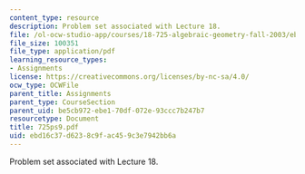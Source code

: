 ```yaml
---
content_type: resource
description: Problem set associated with Lecture 18.
file: /ol-ocw-studio-app/courses/18-725-algebraic-geometry-fall-2003/ebd16c37d6238c9fac459c3e7942bb6a_725ps9.pdf
file_size: 100351
file_type: application/pdf
learning_resource_types:
- Assignments
license: https://creativecommons.org/licenses/by-nc-sa/4.0/
ocw_type: OCWFile
parent_title: Assignments
parent_type: CourseSection
parent_uid: be5cb972-ebe1-70df-072e-93ccc7b247b7
resourcetype: Document
title: 725ps9.pdf
uid: ebd16c37-d623-8c9f-ac45-9c3e7942bb6a
---
```

Problem set associated with Lecture 18.